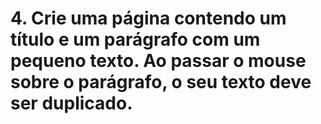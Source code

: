 # 4. Crie uma página contendo um título e um parágrafo com um pequeno texto. Ao passar o mouse sobre o parágrafo, o seu texto deve ser duplicado.